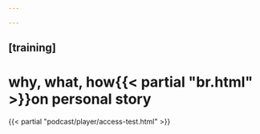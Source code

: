 ```yaml
---

---
```

## [training]
# why, what, how{{< partial "br.html" >}}on personal story
<!-- {{< partial "podcast/button/apple-button-story-training.html" >}} -->

{{< partial "podcast/player/access-test.html" >}}

<!-- {{< partial "podcast/player/[0]intro.html" >}}

{{< partial "podcast/player/[1]why.html" >}}

{{< partial "podcast/player/[2]what.html" >}}

{{< partial "podcast/player/[3]how.html" >}}

{{< partial "podcast/player/[4]gift.html" >}} -->
